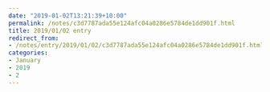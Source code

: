 ```yaml
---
date: "2019-01-02T13:21:39+10:00"
permalink: /notes/c3d7787ada55e124afc04a0286e5784de1dd901f.html
title: 2019/01/02 entry
redirect_from:
- /notes/entry/2019/01/02/c3d7787ada55e124afc04a0286e5784de1dd901f.html
categories:
- January
- 2019
- 2
---
```

